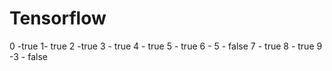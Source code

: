 # Tensorflow
0 -true
1- true
2 -true 
3 - true
4 - true
5 - true
6 - 5 - false
7 - true
8 - true
9 -3 - false
